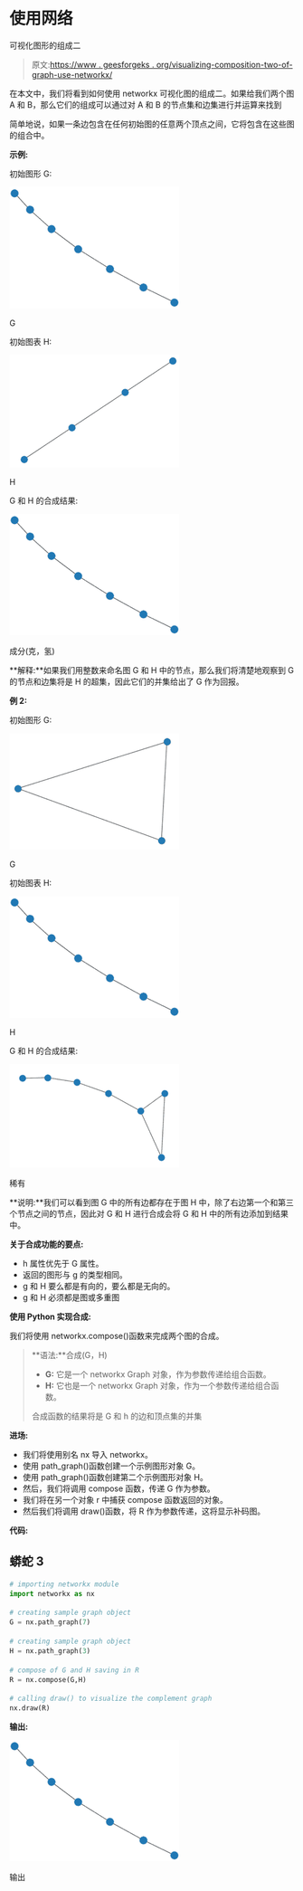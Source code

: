 # 使用网络

可视化图形的组成二

> 原文:[https://www . geesforgeks . org/visualizing-composition-two-of-graph-use-networkx/](https://www.geeksforgeeks.org/visualizing-the-composition-two-of-graph-using-networkx/)

在本文中，我们将看到如何使用 networkx 可视化图的组成二。如果给我们两个图 A 和 B，那么它们的组成可以通过对 A 和 B 的节点集和边集进行并运算来找到

简单地说，如果一条边包含在任何初始图的任意两个顶点之间，它将包含在这些图的组合中。

**示例:**

初始图形 G:

![](img/ebdc7055bc976d30dc04f30b98547e67.png)

G

初始图表 H:

![](img/4e5bbe33b2f306f91d2319958ccec6cd.png)

H

G 和 H 的合成结果:

![](img/ebdc7055bc976d30dc04f30b98547e67.png)

成分(克，氢)

**解释:**如果我们用整数来命名图 G 和 H 中的节点，那么我们将清楚地观察到 G 的节点和边集将是 H 的超集，因此它们的并集给出了 G 作为回报。

**例 2:**

初始图形 G:

![](img/555949d224ef1dfd3a7c259a1652ba27.png)

G

初始图表 H:

![](img/4f54afd84185edcaed9e853e997b4b0e.png)

H

G 和 H 的合成结果:

![](img/c2c89e585fe7431c1b2dca8db5f9fdd5.png)

稀有

**说明:**我们可以看到图 G 中的所有边都存在于图 H 中，除了右边第一个和第三个节点之间的节点，因此对 G 和 H 进行合成会将 G 和 H 中的所有边添加到结果中。

**关于合成功能的要点:**

*   h 属性优先于 G 属性。
*   返回的图形与 g 的类型相同。
*   g 和 H 要么都是有向的，要么都是无向的。
*   g 和 H 必须都是图或多重图

**使用 Python 实现合成:**

我们将使用 networkx.compose()函数来完成两个图的合成。

> **语法:**合成(G，H)
> 
> *   **G:** 它是一个 networkx Graph 对象，作为参数传递给组合函数。
> *   **H:** 它也是一个 networkx Graph 对象，作为一个参数传递给组合函数。
> 
> 合成函数的结果将是 G 和 h 的边和顶点集的并集

**进场:**

*   我们将使用别名 nx 导入 networkx。
*   使用 path_graph()函数创建一个示例图形对象 G。
*   使用 path_graph()函数创建第二个示例图形对象 H。
*   然后，我们将调用 compose 函数，传递 G 作为参数。
*   我们将在另一个对象 r 中捕获 compose 函数返回的对象。
*   然后我们将调用 draw()函数，将 R 作为参数传递，这将显示补码图。

**代码:**

## 蟒蛇 3

```py
# importing networkx module 
import networkx as nx 

# creating sample graph object 
G = nx.path_graph(7) 

# creating sample graph object 
H = nx.path_graph(3)

# compose of G and H saving in R
R = nx.compose(G,H) 

# calling draw() to visualize the complement graph 
nx.draw(R) 
```

**输出:**

![](img/ebdc7055bc976d30dc04f30b98547e67.png)

输出